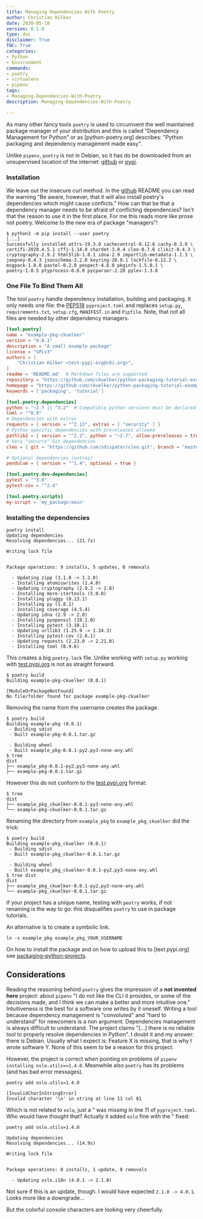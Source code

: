 ```yaml
---
title: Managing Dependencies With Poetry
author: Christian Külker
date: 2020-05-18
version: 0.1.0
type: doc
disclaimer: True
TOC: True
categories:
- Python
- Environment
commands:
- poetry
- virtualenv
- pipenv
tags:
- Managing-Dependencies-With-Poetry
description: Managing-Dependencies-With-Poetry

---
```


As many other fancy tools `poetry` is used to circumvent the well maintained
package manager of your distribution and this is called "Dependency Management
for Python" or as [python-poetry.org] describes: "Python packaging and
dependency management made easy".

Unlike `pipenv`, `poetry` is not in Debian, so it has do be downloaded from an
unsupervised location of the internet: [github] or [pypi].

### Installation

We leave out the insecure curl method. In the [github] README you can read the
warning "Be aware, however, that it will also install poetry's dependencies
which might cause conflicts." How can that be that a dependency manager needs
to be afraid of conflicting dependencies? Isn't that the reason to use it in
the first place. For me this reads more like prose not poetry. Welcome to the
new era of package "managers"!

```shell
$ python3 -m pip install --user poetry
[...]
Successfully installed attrs-19.3.0 cachecontrol-0.12.6 cachy-0.3.0 \
certifi-2020.4.5.1 cffi-1.14.0 chardet-3.0.4 cleo-0.7.6 clikit-0.4.3 \
cryptography-2.9.2 html5lib-1.0.1 idna-2.9 importlib-metadata-1.1.3 \
jeepney-0.4.3 jsonschema-3.2.0 keyring-20.0.1 lockfile-0.12.2 \
msgpack-1.0.0 pastel-0.2.0 pexpect-4.8.0 pkginfo-1.5.0.1 \
poetry-1.0.5 ptyprocess-0.6.0 pycparser-2.20 pylev-1.3.0
```

### One File To Bind Them All

The tool `poetry` handle dependency installation, building and packaging. It
only needs one file: the [PEP518] `pyproject.toml` and replaces `setup.py`,
`requirements.txt`, `setup.cfg`, `MANIFEST.in` and `Pipfile`. Note, that not
all files are needed by other dependency managers.

```toml
[tool.poetry]
name = "example-pkg-ckuelker"
version = "0.0.1"
description = "A small example package"
license = "GPLv3"
authors = [
    "Christian Külker <test-pypi-org@c8i.org>",
]
readme = 'README.md'  # Markdown files are supported
repository = "https://github.com/ckuelker/python-packaging-tutorial-example-package"
homepage = "https://github.com/ckuelker/python-packaging-tutorial-example-package
keywords = ['packaging', 'tutorial']

[tool.poetry.dependencies]
python = "~2.7 || ^3.2"  # Compatible python versions must be declared here
toml = "^0.9"
# Dependencies with extras
requests = { version = "^2.13", extras = [ "security" ] }
# Python specific dependencies with prereleases allowed
pathlib2 = { version = "^2.2", python = "~2.7", allow-prereleases = true }
# Very "securre" Git dependencies
cleo = { git = "https://github.com/sdispater/cleo.git", branch = "master" }

# Optional dependencies (extras)
pendulum = { version = "^1.4", optional = true }

[tool.poetry.dev-dependencies]
pytest = "^3.0"
pytest-cov = "^2.4"

[tool.poetry.scripts]
my-script = 'my_package:main'
```

### Installing the dependencies

```shell
poetry install
Updating dependencies
Resolving dependencies... (21.7s)

Writing lock file


Package operations: 9 installs, 5 updates, 0 removals

  - Updating zipp (3.1.0 -> 1.2.0)
  - Installing atomicwrites (1.4.0)
  - Updating cryptography (2.9.2 -> 2.8)
  - Installing more-itertools (5.0.0)
  - Installing pluggy (0.13.1)
  - Installing py (1.8.1)
  - Installing coverage (4.5.4)
  - Updating idna (2.9 -> 2.8)
  - Installing pyopenssl (19.1.0)
  - Installing pytest (3.10.1)
  - Updating urllib3 (1.25.9 -> 1.24.3)
  - Installing pytest-cov (2.8.1)
  - Updating requests (2.23.0 -> 2.21.0)
  - Installing toml (0.9.6)
```

This creates a big `poetry.lock` file. Unlike working with `setup.py` working with
[test.pypi.org] is not as straight forward.

```shell
$ poetry build
Building example-pkg-ckuelker (0.0.1)

[ModuleOrPackageNotFound]
No file/folder found for package example-pkg-ckuelker
```

Removing the name from the username creates the package.

```shell
$ poetry build
Building example-pkg (0.0.1)
 - Building sdist
 - Built example-pkg-0.0.1.tar.gz

 - Building wheel
 - Built example_pkg-0.0.1-py2.py3-none-any.whl
$ tree
dist
├── example_pkg-0.0.1-py2.py3-none-any.whl
├── example-pkg-0.0.1.tar.gz
```

However this do not conform to the [test.pypi.org] format:

```shell
$ tree
dist
├── example_pkg_ckuelker-0.0.1-py3-none-any.whl
└── example-pkg-ckuelker-0.0.1.tar.gz
```

Renaming the directory from `example_pkg` to `example_pkg_ckuelker` did the
trick:

```shell
$ poetry build
Building example-pkg_ckuelker (0.0.1)
 - Building sdist
 - Built example-pkg_ckuelker-0.0.1.tar.gz

 - Building wheel
 - Built example_pkg_ckuelker-0.0.1-py2.py3-none-any.whl
$ tree dist
dist
├── example_pkg_ckuelker-0.0.1-py2.py3-none-any.whl
└── example-pkg_ckuelker-0.0.1.tar.gz
```

If your project has a unique name, testing with `peotry` works, if not
renaming is the way to go: this disqualifies `poetry` to use in package
tutorials.

An alternative is to create a symbolic link.

```shell
ln -s example_pkg example_pkg_YOUR_USERNAME
```

On how to install the package and on how to upload this to [text.pypi.org]
see [packaging-python-projects].

## Considerations

Reading the reasoning behind `poetry` gives the impression of a **not invented
here** project: about `pipenv` "I do not like the CLI it provides, or some of
the decisions made, and I think we can make a better and more intuitive one."
Intuitiveness is the best for a software one writes by it oneself. Writing a
tool because dependency management is "convoluted"  and "hard to understand"
for newcomers is a non argument. Dependencies management is always difficult to
understand. The project claims "[...] there is no reliable tool to properly
resolve dependencies in Python". I doubt it and my answer: there is Debian.
Usually what I expect is: Feature X is missing, that is why I wrote software Y.
None of this seem to be a reason for this project.

However, the project is correct when pointing on problems of
`pipenv installing oslo.utils==1.4.0`. Meanwhile also `poetry` has
its problems (and has bad error messages).

```shell
poetry add oslo.utils=1.4.0

[InvalidCharInStringError]
Invalid character '\n' in string at line 11 col 81
```

Which is not related to `oslo`, just a " was missing in line 11 of
`pyproject.toml`. Who would have thought that? Actually it added `oslo` fine
with the " fixed:

```shell
poetry add oslo.utils=1.4.0

Updating dependencies
Resolving dependencies... (14.9s)

Writing lock file


Package operations: 0 installs, 1 update, 0 removals

  - Updating oslo.i18n (4.0.1 -> 2.1.0)
```

Not sure if this is an update, though. I would have expected `2.1.0 -> 4.0.1`.
Looks more like a downgrade...

But the colorful console characters are looking very cheerfully.

[python-poetry.org/]: [https://python-poetry.org/]
[documenation]: https://python-poetry.org/
[github]: https://github.com/python-poetry/poetry
[pypi]: https://pypi.org/project/poetry/
[PEP518]: https://www.python.org/dev/peps/pep-0518/
[test.pypi.org]: https://test.pypi.org
[packaging-python-projects]: ../Package/packaging-python-projects.html

